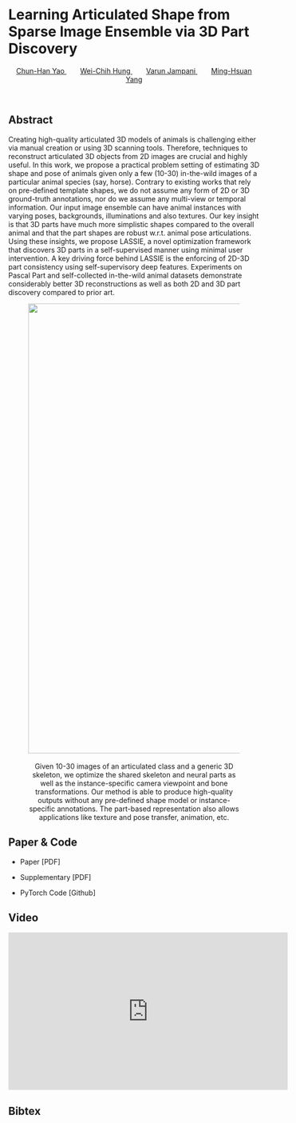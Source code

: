 # Learning Articulated Shape from Sparse Image Ensemble via 3D Part Discovery


<p style="text-align: center;">
<a href="https://www.chhankyao.com/" style="color: ##6495ED"> Chun-Han Yao </a>
&nbsp;&nbsp;&nbsp;&nbsp;&nbsp;&nbsp;
<a href="https://hfslyc.github.io" style="color: ##6495ED"> Wei-Chih Hung </a>
&nbsp;&nbsp;&nbsp;&nbsp;&nbsp;&nbsp;
<a href="http://varunjampani.github.io" style="color: ##6495ED"> Varun Jampani </a>
&nbsp;&nbsp;&nbsp;&nbsp;&nbsp;&nbsp;
<a href="http://faculty.ucmerced.edu/mhyang/" style="color: ##6495ED"> Ming-Hsuan Yang </a>
</p>
<p>&nbsp;</p>


## Abstract

Creating high-quality articulated 3D models of animals is challenging either via manual creation or using 3D scanning tools. 
Therefore, techniques to reconstruct articulated 3D objects from 2D images are crucial and highly useful. 
In this work, we propose a practical problem setting of estimating 3D shape and pose of animals given only a few (10-30) in-the-wild images of a particular animal species (say, horse). 
Contrary to existing works that rely on pre-defined template shapes, we do not assume any form of 2D or 3D ground-truth annotations, nor do we assume any multi-view or temporal information. 
Our input image ensemble can have animal instances with varying poses, backgrounds, illuminations and also textures. 
Our key insight is that 3D parts have much more simplistic shapes compared to the overall animal and that the part shapes are robust w.r.t. animal pose articulations. 
Using these insights, we propose LASSIE, a novel optimization framework that discovers 3D parts in a self-supervised manner using minimal user intervention. 
A key driving force behind LASSIE is the enforcing of 2D-3D part consistency using self-supervisory deep features. 
Experiments on Pascal Part and self-collected in-the-wild animal datasets demonstrate considerably better 3D reconstructions as well as both 2D and 3D part discovery compared to prior art.


<center>
<figure>
    <div id="projectid">
    <img src="https://chhankyao.github.io/lassie/figures/cover.png" width="900px" />
    </div>
    <br />
    <figcaption>
	  Given 10-30 images of an articulated class and a generic 3D skeleton, we optimize the shared skeleton and neural parts as well as the instance-specific camera viewpoint and bone transformations. Our method is able to produce high-quality outputs without any pre-defined shape model or instance-specific annotations. The part-based representation also allows applications like texture and pose transfer, animation, etc.
    </figcaption>
</figure>
</center>


## Paper & Code

- Paper [PDF]

- Supplementary [PDF]

- PyTorch Code [Github]


## Video

<center>
<iframe width="560" height="315" src="https://www.youtube.com/embed/MhQaHzC4Sn0" frameborder="0" allow="autoplay; encrypted-media" allowfullscreen></iframe>
</center>


## Bibtex
